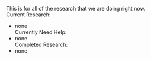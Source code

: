This is for all of the research that we are doing right now.  
Current Research:
- none  
Currently Need Help:
- none  
Completed Research: 
- none  
